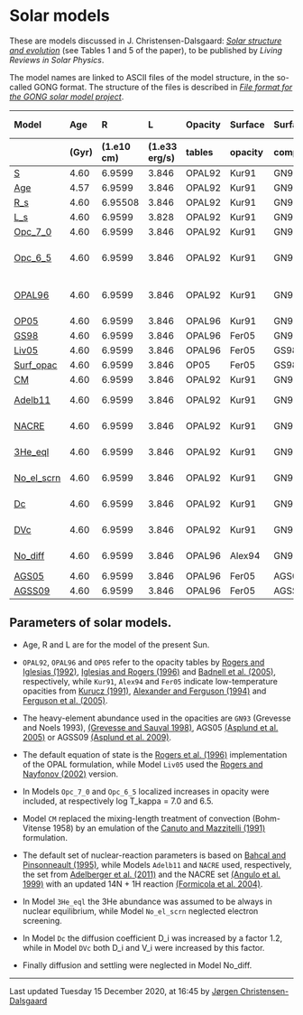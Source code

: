 # Solar models

These are models discussed in J. Christensen-Dalsgaard: 
<a href='https://arxiv.org/abs/2007.06488'><i>Solar structure and evolution</i></a> 
(see Tables 1 and 5 of the paper), to be published by
<i>Living Reviews in Solar Physics</i>.

The model names are linked to ASCII files of the model structure, in the
so-called GONG format.
The structure of the files is described in 
<a href='file-format.pdf'><i>File format for the GONG solar model project</i></a>.

<table style="width:100%">
	<thead align="left">
<tr style="left-align">
  <th style="left-align">Model</th>
  <th>Age</th>
  <th>R</th>
  <th>L</th>
  <th>Opacity</th>
  <th>Surface</th>
  <th>Surface</th>
  <th>Other changes </th>
</tr>
<tr>
  <th></th>
  <th>(Gyr)</th>
  <th>(1.e10 cm)</th>
  <th>(1.e33 erg/s)</th>
  <th>tables</th>
  <th>opacity</th>
  <th>comp.</th>
  <th>(see caption) </th>
</tr>
</thead>
<tr>
  <td><a href='models/fgong_S_d_02c.txt?raw=true'>S</a></td>
  <td>4.60</td>
  <td>6.9599</td>
  <td>3.846</td>
  <td>OPAL92</td>
  <td>Kur91</td>
  <td>GN93</td>
  <td>-   </td>
</tr>
<tr>
  <td><a href='models/fgong_Age_d_06c.txt?raw=true'>Age</a></td>
  <td>4.57</td>
  <td>6.9599</td>
  <td>3.846</td>
  <td>OPAL92</td>
  <td>Kur91</td>
  <td>GN93</td>
  <td>-  </td>
</tr>
<tr>
  <td><a href='models/fgong_R_s_d_05c.txt?raw=true'>R_s</a></td>
  <td>4.60</td>
  <td>6.95508</td>
  <td>3.846</td>
  <td>OPAL92</td>
  <td>Kur91</td>
  <td>GN93</td>
  <td>-  </td>
</tr>
<tr>
  <td><a href='models/fgong_L_s_d_41c.txt?raw=true'>L_s</a></td>
  <td>4.60</td>
  <td>6.9599</td>
  <td>3.828</td>
  <td>OPAL92</td>
  <td>Kur91</td>
  <td>GN93</td>
  <td>-   </td>
</tr>
<tr>
  <td><a href='models/fgong_Opc_7_0_d_15c.txt?raw=true'>Opc_7_0</a></td>
  <td>4.60</td>
  <td>6.9599</td>
  <td>3.846</td>
  <td>OPAL92</td>
  <td>Kur91</td>
  <td>GN93</td>
  <td>EOS Liv05   </td>
</tr>
<tr>
  <td><a href='models/fgong_Opc_6_5_d_16c.txt?raw=true'>Opc_6_5</a></td>
  <td>4.60</td>
  <td>6.9599</td>
  <td>3.846</td>
  <td>OPAL92</td>
  <td>Kur91</td>
  <td>GN93</td>
  <td>Local delta log kappa$ </td>
</tr>
<tr>
  <td><a href='models/fgong_OPAL96_d_07c.txt?raw=true'>OPAL96</a></td>
  <td>4.60</td>
  <td>6.9599</td>
  <td>3.846</td>
  <td>OPAL92</td>
  <td>Kur91</td>
  <td>GN93</td>
  <td>Local delta log kappa$  </td>
</tr>
<tr>
  <td><a href='models/fgong_OP05_d_36c.txt?raw=true'>OP05</a></td>
  <td>4.60</td>
  <td>6.9599</td>
  <td>3.846</td>
  <td>OPAL96</td>
  <td>Kur91</td>
  <td>GN93</td>
  <td>- </td>
</tr>
<tr>
  <td><a href='models/fgong_GS98_d_37c.txt?raw=true'>GS98</a></td>
  <td>4.60</td>
  <td>6.9599</td>
  <td>3.846</td>
  <td>OPAL96</td>
  <td>Fer05</td>
  <td>GN93</td>
  <td>Surf. opac.   </td>
</tr>
<tr>
  <td><a href='models/fgong_Liv05_d_40c.txt?raw=true'>Liv05</a></td>
  <td>4.60</td>
  <td>6.9599</td>
  <td>3.846</td>
  <td>OPAL96</td>
  <td>Fer05</td>
  <td>GS98</td>
  <td>-     </td>
</tr>
<tr>
  <td><a href='models/fgong_Surf_opac_d_35c.txt?raw=true'>Surf_opac</a></td>
  <td>4.60</td>
  <td>6.9599</td>
  <td>3.846</td>
  <td>OP05</td>
  <td>Fer05</td>
  <td>GS98</td>
  <td>-    </td>
</tr>
<tr>
  <td><a href='models/fgong_CM_d_24c.txt?raw=true'>CM</a></td>
  <td>4.60</td>
  <td>6.9599</td>
  <td>3.846</td>
  <td>OPAL92</td>
  <td>Kur91</td>
  <td>GN93</td>
  <td>CM conv.   </td>
</tr>
<tr>
  <td><a href='models/fgong_Adelb11_d_34c.txt?raw=true'>Adelb11</a></td>
  <td>4.60</td>
  <td>6.9599</td>
  <td>3.846</td>
  <td>OPAL92</td>
  <td>Kur91</td>
  <td>GN93</td>
  <td>EnGen. Adelberger   </td>
</tr>
<tr>
  <td><a href='models/fgong_NACRE_d_39c.txt?raw=true'>NACRE</a></td>
  <td>4.60</td>
  <td>6.9599</td>
  <td>3.846</td>
  <td>OPAL92</td>
  <td>Kur91</td>
  <td>GN93</td>
  <td>EnGen. NACRE   </td>
</tr>
<tr>
  <td><a href='models/fgong_3He_eql_d_02c_eq.txt?raw=true'>3He_eql</a></td>
  <td>4.60</td>
  <td>6.9599</td>
  <td>3.846</td>
  <td>OPAL92</td>
  <td>Kur91</td>
  <td>GN93</td>
  <td>3He nucl. eql.   </td>
</tr>
<tr>
  <td><a href='models/fgong_No_el_scrn_d_20c.txt?raw=true'>No_el_scrn</a></td>
  <td>4.60</td>
  <td>6.9599</td>
  <td>3.846</td>
  <td>OPAL92</td>
  <td>Kur91</td>
  <td>GN93</td>
  <td>no electr. screen. </td>
</tr>
<tr>
  <td><a href='models/fgong_Dc_d_17c.txt?raw=true'>Dc</a></td>
  <td>4.60</td>
  <td>6.9599</td>
  <td>3.846</td>
  <td>OPAL92</td>
  <td>Kur91</td>
  <td>GN93</td>
  <td>Change diff. </td>
</tr>
<tr>
  <td><a href='models/fgong_DVc_d_18c.txt?raw=true'>DVc</a></td>
  <td>4.60</td>
  <td>6.9599</td>
  <td>3.846</td>
  <td>OPAL92</td>
  <td>Kur91</td>
  <td>GN93</td>
  <td>Change diff., settl. </td>
</tr>
<tr>
  <td><a href='models/fgong_No_diff_03c.txt?raw=true'>No_diff</a></td>
  <td>4.60</td>
  <td>6.9599</td>
  <td>3.846</td>
  <td>OPAL96</td>
  <td>Alex94</td>
  <td>GN93</td>
  <td>No diffusion </td>
</tr>
<tr>
  <td><a href='models/fgong_AGS05_d_21c.txt?raw=true'>AGS05</a></td>
  <td>4.60</td>
  <td>6.9599</td>
  <td>3.846</td>
  <td>OPAL96</td>
  <td>Fer05</td>
  <td>AGS05  </td>
  <td>-     </td>
</tr>
<tr>
  <td><a href='models/fgong_AGSS09_d_22c.txt?raw=true'>AGSS09</a></td>
  <td>4.60</td>
  <td>6.9599</td>
  <td>3.846</td>
  <td>OPAL96</td>
  <td>Fer05</td>
  <td>AGSS09  </td>
  <td>-     </td>
</tr>
</table>

## Parameters of solar models. 

- Age, R and L are for the model of the present Sun.

- `OPAL92`, `OPAL96` and `OP05` refer to the opacity tables by
<a href='https://doi.org/10.1086/191659'>Rogers and Iglesias (1992)</a>,
<a href='https://doi.org/10.1086/175539'>Iglesias and Rogers (1996)</a> and 
<a href='https://doi.org/10.1111/j.1365-2966.2005.08991.x'>Badnell et al. (2005)</a>,
respectively, while `Kur91`, `Alex94` and `Fer05` indicate low-temperature opacities from
<a href='https://doi.org/10.1007/978-94-011-3554-2_42'>Kurucz (1991)</a>, 
<a href='https://doi.org/10.1086/175039'>Alexander and Ferguson (1994)</a> and 
<a href='https://doi.org/10.1086/428642'>Ferguson et al. (2005)</a>.

- The heavy-element abundance used in the opacities are `GN93`
(Grevesse and Noels 1993),
<a href='https://doi.org/10.1007/978-94-011-4820-7_15'>(Grevesse and Sauval 1998)</a>,
AGS05 <a href='https://doi.org/10.1051/0004-6361:20041951'>(Asplund et al. 2005)</a> or
AGSS09 <a href='https://doi.org/10.1146/annurev.astro.46.060407.145222'>(Asplund et al. 2009)</a>.

- The default equation of state is the 
<a href='https://doi.org/10.1086/176705'>Rogers et al. (1996)</a>
implementation of the
OPAL formulation, while Model `Liv05` used the 
<a href='https://doi.org/10.1086/341894'>Rogers and Nayfonov (2002)</a> 
version.

- In Models `Opc_7_0` and `Opc_6_5` localized increases in opacity
were included, at respectively log T_kappa = 7.0 and 6.5.

- Model `CM` replaced the mixing-length treatment of convection 
(Bohm-Vitense 1958) by an emulation of the 
<a href='https://doi.org/10.1086/169815'>Canuto and Mazzitelli (1991)</a>
formulation.

- The default set of nuclear-reaction parameters is based on 
<a href='https://doi.org/10.1103/revmodphys.67.781'>Bahcal and Pinsonneault (1995)</a>,
while Models `Adelb11` and `NACRE` used, respectively,
the set from
<a href='https://doi.org/10.1103/RevModPhys.83.195'>Adelberger et al. (2011)</a>
and the NACRE set
<a href='https://doi.org.10.1016/S0375-9474(99)00030-5'>(Angulo et al. 1999)</a>
with an updated 14N + 1H reaction 
<a href='https://doi.org/10.1016/j.physletb.2004.03.092'>(Formicola et al. 2004)</a>.

- In Model `3He_eql` the 3He abundance was assumed to be always in nuclear equilibrium, while Model `No_el_scrn` neglected electron screening.

- In Model `Dc` the diffusion coefficient D_i was increased by a factor 1.2, while in Model `DVc`
both D_i and V_i were increased by this factor.

- Finally diffusion and settling were neglected in Model No_diff.
<!--
Values or other aspects differing from Model~S are shown as {\bf bold}.
-->


<hr>
Last updated 
Tuesday 15 December 2020, at 16:45
by <a href='mailto:jcd@phys.au.dk'>Jørgen Christensen-Dalsgaard</a>
